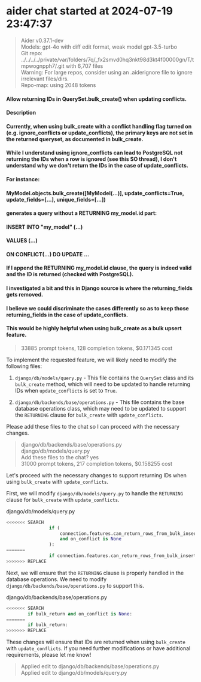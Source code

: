 
# aider chat started at 2024-07-19 23:47:37

> Aider v0.37.1-dev  
> Models: gpt-4o with diff edit format, weak model gpt-3.5-turbo  
> Git repo: ../../../../private/var/folders/7q/_fx2smvd0hq3nkt98d3kt4f00000gn/T/tmpwognpph7/.git with 6,707 files  
> Warning: For large repos, consider using an .aiderignore file to ignore irrelevant files/dirs.  
> Repo-map: using 2048 tokens  

#### Allow returning IDs in QuerySet.bulk_create() when updating conflicts.  
#### Description  
#### 	  
#### Currently, when using bulk_create with a conflict handling flag turned on (e.g. ignore_conflicts or update_conflicts), the primary keys are not set in the returned queryset, as documented in bulk_create.  
#### While I understand using ignore_conflicts can lead to PostgreSQL not returning the IDs when a row is ignored (see ​this SO thread), I don't understand why we don't return the IDs in the case of update_conflicts.  
#### For instance:  
#### MyModel.objects.bulk_create([MyModel(...)], update_conflicts=True, update_fields=[...], unique_fields=[...])  
#### generates a query without a RETURNING my_model.id part:  
#### INSERT INTO "my_model" (...)  
#### VALUES (...)  
#### 	ON CONFLICT(...) DO UPDATE ...  
#### If I append the RETURNING my_model.id clause, the query is indeed valid and the ID is returned (checked with PostgreSQL).  
#### I investigated a bit and ​this in Django source is where the returning_fields gets removed.  
#### I believe we could discriminate the cases differently so as to keep those returning_fields in the case of update_conflicts.  
#### This would be highly helpful when using bulk_create as a bulk upsert feature.  
> 33885 prompt tokens, 128 completion tokens, $0.171345 cost  

To implement the requested feature, we will likely need to modify the following files:

1. `django/db/models/query.py` - This file contains the `QuerySet` class and its `bulk_create` method, which will need to be updated to handle returning IDs when `update_conflicts` is set to `True`.

2. `django/db/backends/base/operations.py` - This file contains the base database operations class, which may need to be updated to support the `RETURNING` clause for `bulk_create` with `update_conflicts`.

Please add these files to the chat so I can proceed with the necessary changes.

> django/db/backends/base/operations.py  
> django/db/models/query.py  
> Add these files to the chat? yes  
> 31000 prompt tokens, 217 completion tokens, $0.158255 cost  

Let's proceed with the necessary changes to support returning IDs when using `bulk_create` with `update_conflicts`.

First, we will modify `django/db/models/query.py` to handle the `RETURNING` clause for `bulk_create` with `update_conflicts`.

django/db/models/query.py
```python
<<<<<<< SEARCH
                if (
                    connection.features.can_return_rows_from_bulk_insert
                    and on_conflict is None
                ):
=======
                if connection.features.can_return_rows_from_bulk_insert:
>>>>>>> REPLACE
```

Next, we will ensure that the `RETURNING` clause is properly handled in the database operations. We need to modify `django/db/backends/base/operations.py` to support this.

django/db/backends/base/operations.py
```python
<<<<<<< SEARCH
        if bulk_return and on_conflict is None:
=======
        if bulk_return:
>>>>>>> REPLACE
```

These changes will ensure that IDs are returned when using `bulk_create` with `update_conflicts`. If you need further modifications or have additional requirements, please let me know!

> Applied edit to django/db/backends/base/operations.py  
> Applied edit to django/db/models/query.py  

